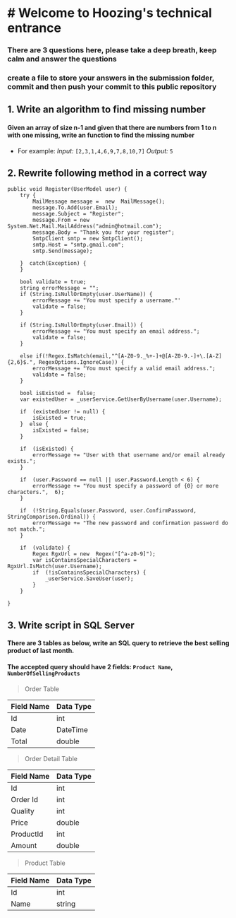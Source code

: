 # # Welcome to Hoozing's technical entrance
### There are 3 questions here, please take a deep breath, keep calm and answer the questions
### create a file to store your answers in the submission folder, commit and then push your commit to this public repository


##  1. Write an algorithm to find missing number

####  Given an array of size n-1 and given that there are numbers from 1 to n with one missing, write an function to find the missing number

- For example:
 *Input:* `[2,3,1,4,6,9,7,8,10,7]`
 *Output:* `5`

## 2. Rewrite following method in a correct way

    public void Register(UserModel user) {
	    try {
		    MailMessage message =  new  MailMessage();
		    message.To.Add(user.Email);
		    message.Subject = "Register";
		    message.From = new  System.Net.Mail.MailAddress("admin@hotmail.com");
		    message.Body = "Thank you for your register";
		    SmtpClient smtp = new SmtpClient();
		    smtp.Host = "smtp.gmail.com";
		    smtp.Send(message);
		    
	    }  catch(Exception) {
	    }
    
	    bool validate = true;
	    string errorMessage = "";
	    if (String.IsNullOrEmpty(user.UserName)) {
		    errorMessage += "You must specify a username."'
		    validate = false;
	    }
	    
	    if (String.IsNullOrEmpty(user.Email)) {
		    errorMessage += "You must specify an email address.";
		    validate = false;
	    }
	    
	    else if(!Regex.IsMatch(email,"^[A-Z0-9._%+-]+@[A-Z0-9.-]+\.[A-Z]{2,6}$.", RegexOptions.IgnoreCase)) {
		    errorMessage += "You must specify a valid email address.";
		    validate = false;
	    }
    
	    bool isExisted =  false;
	    var existedUser = _userService.GetUserByUsername(user.Username);
    
	    if  (existedUser != null) {
		    isExisted = true;
	    }  else {
		    isExisted = false;
	    }
    
	    if  (isExisted) {
		    errorMessage += "User with that username and/or email already exists.";
	    }
    
	    if  (user.Password == null || user.Password.Length < 6) {
		    errorMessage += "You must specify a password of {0} or more characters.",  6);
	    }
    
	    if  (!String.Equals(user.Password, user.ConfirmPassword, StringComparison.Ordinal)) {
		    errorMessage += "The new password and confirmation password do not match.";
	    }
    
	    if  (validate) {
		    Regex RgxUrl = new  Regex("[^a-z0-9]");
		    var isContainsSpecialCharacters = RgxUrl.IsMatch(user.Username);
		    if  (!isContainsSpecialCharacters) {
			    _userService.SaveUser(user);
		    }
	    }
	    
    }


## 3. Write script in SQL Server

####  There are 3 tables as below, write an SQL query to retrieve the best selling product of last month. 
####  The accepted query should have 2 fields: `Product Name`, `NumberOfSellingProducts`


> Order Table

| Field Name | Data Type |
|--|--|
| Id | int |
| Date | DateTime |
| Total| double|

> Order Detail Table

| Field Name | Data Type |
|--|--|
| Id | int |
| Order Id | int|
| Quality| int |
| Price| double|
| ProductId| int |
| Amount| double|

> Product Table

| Field Name | Data Type |
|--|--|
| Id | int |
| Name | string|
